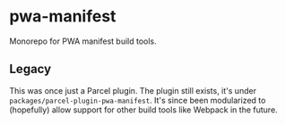 # pwa-manifest

Monorepo for PWA manifest build tools.

## Legacy
This was once just a Parcel plugin. The plugin still exists, it's under `packages/parcel-plugin-pwa-manifest`. It's since been modularized to (hopefully) allow support for other build tools like Webpack in the future.
